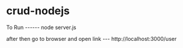 # crud-nodejs
To Run ------   node server.js 


after then  go to browser and  open link ---    http://localhost:3000/user
